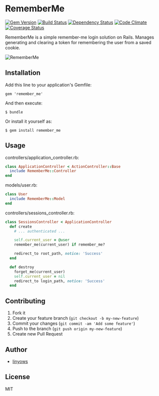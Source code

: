 RememberMe
==========

[![Gem Version](https://badge.fury.io/rb/remember_me.png)][gem]
[![Build Status](https://secure.travis-ci.org/linyows/remember_me.png?branch=master)][travis]
[![Dependency Status](https://gemnasium.com/linyows/remember_me.png?travis)][gemnasium]
[![Code Climate](https://codeclimate.com/github/linyows/remember_me.png)][codeclimate]
[![Coverage Status](https://coveralls.io/repos/linyows/remember_me/badge.png?branch=master)][coveralls]

[gem]: https://rubygems.org/gems/remember_me
[travis]: http://travis-ci.org/linyows/remember_me
[gemnasium]: https://gemnasium.com/linyows/remember_me
[codeclimate]: https://codeclimate.com/github/linyows/remember_me
[coveralls]: https://coveralls.io/r/linyows/remember_me

RememberMe is a simple remember-me login solution on Rails.
Manages generating and clearing a token for remembering the user from a saved cookie.

![RememberMe](http://www.movieposterdb.com/posters/10_04/2010/1403981/l_1403981_94a56aed.jpg)

Installation
------------

Add this line to your application's Gemfile:

    gem 'remember_me'

And then execute:

    $ bundle

Or install it yourself as:

    $ gem install remember_me

Usage
-----

controllers/application_controller.rb:

```ruby
class ApplicationController < ActionController::Base
  include RememberMe::Controller
end
```

models/user.rb:

```ruby
class User
  include RememberMe::Model
end
```

controllers/sessions_controller.rb:

```ruby
class SessionsController < ApplicationController
  def create
    # ... authenticated ...

    self.current_user = @user
    remember_me(current_user) if remember_me?

    redirect_to root_path, notice: 'Success'
  end

  def destroy
    forget_me(current_user)
    self.current_user = nil
    redirect_to login_path, notice: 'Success'
  end
```

Contributing
------------

1. Fork it
2. Create your feature branch (`git checkout -b my-new-feature`)
3. Commit your changes (`git commit -am 'Add some feature'`)
4. Push to the branch (`git push origin my-new-feature`)
5. Create new Pull Request

Author
------

- [linyows](https://github.com/linyows)

License
-------

MIT
